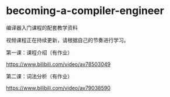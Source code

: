 # becoming-a-compiler-engineer
编译器入门课程的配套教学资料

视频课程正在持续更新，请根据自己的节奏进行学习。

第一课：课程介绍（有作业）

https://www.bilibili.com/video/av78503049

第二课：词法分析（有作业）

https://www.bilibili.com/video/av79038590
